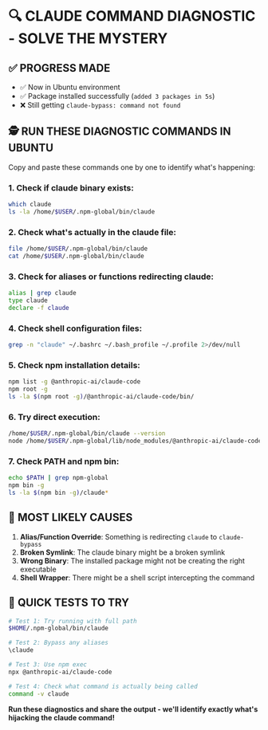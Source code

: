 # 🔍 CLAUDE COMMAND DIAGNOSTIC - SOLVE THE MYSTERY

## ✅ **PROGRESS MADE**
- ✅ Now in Ubuntu environment
- ✅ Package installed successfully (`added 3 packages in 5s`)
- ❌ Still getting `claude-bypass: command not found`

## 🕵️ **RUN THESE DIAGNOSTIC COMMANDS IN UBUNTU**

Copy and paste these commands one by one to identify what's happening:

### **1. Check if claude binary exists:**
```bash
which claude
ls -la /home/$USER/.npm-global/bin/claude
```

### **2. Check what's actually in the claude file:**
```bash
file /home/$USER/.npm-global/bin/claude
cat /home/$USER/.npm-global/bin/claude
```

### **3. Check for aliases or functions redirecting claude:**
```bash
alias | grep claude
type claude
declare -f claude
```

### **4. Check shell configuration files:**
```bash
grep -n "claude" ~/.bashrc ~/.bash_profile ~/.profile 2>/dev/null
```

### **5. Check npm installation details:**
```bash
npm list -g @anthropic-ai/claude-code
npm root -g
ls -la $(npm root -g)/@anthropic-ai/claude-code/bin/
```

### **6. Try direct execution:**
```bash
/home/$USER/.npm-global/bin/claude --version
node /home/$USER/.npm-global/lib/node_modules/@anthropic-ai/claude-code/bin/claude --version
```

### **7. Check PATH and npm bin:**
```bash
echo $PATH | grep npm-global
npm bin -g
ls -la $(npm bin -g)/claude*
```

## 🎯 **MOST LIKELY CAUSES**

1. **Alias/Function Override**: Something is redirecting `claude` to `claude-bypass`
2. **Broken Symlink**: The claude binary might be a broken symlink
3. **Wrong Binary**: The installed package might not be creating the right executable
4. **Shell Wrapper**: There might be a shell script intercepting the command

## 🔧 **QUICK TESTS TO TRY**

```bash
# Test 1: Try running with full path
$HOME/.npm-global/bin/claude

# Test 2: Bypass any aliases
\claude

# Test 3: Use npm exec
npx @anthropic-ai/claude-code

# Test 4: Check what command is actually being called
command -v claude
```

**Run these diagnostics and share the output - we'll identify exactly what's hijacking the claude command!**
